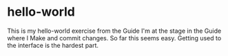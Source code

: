 # hello-world
This is my hello-world exercise from the Guide
I'm at the stage in the Guide where I Make and commit changes.
So far this seems easy. Getting used to the interface is the hardest part.

